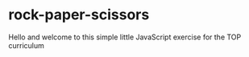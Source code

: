 # rock-paper-scissors

Hello and welcome to this simple little JavaScript exercise for the TOP curriculum